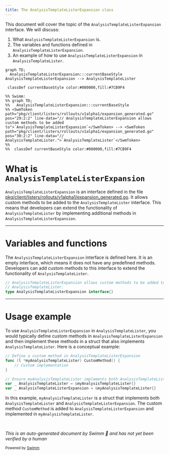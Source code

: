 ```yaml
---
title: The AnalysisTemplateListerExpansion class
---
```

This document will cover the topic of the <SwmToken path="pkg/client/listers/rollouts/v1alpha1/expansion_generated.go" pos="29:2:2" line-data="// AnalysisTemplateListerExpansion allows custom methods to be added to">`AnalysisTemplateListerExpansion`</SwmToken> interface. We will discuss:

1. What <SwmToken path="pkg/client/listers/rollouts/v1alpha1/expansion_generated.go" pos="29:2:2" line-data="// AnalysisTemplateListerExpansion allows custom methods to be added to">`AnalysisTemplateListerExpansion`</SwmToken> is.
2. The variables and functions defined in <SwmToken path="pkg/client/listers/rollouts/v1alpha1/expansion_generated.go" pos="29:2:2" line-data="// AnalysisTemplateListerExpansion allows custom methods to be added to">`AnalysisTemplateListerExpansion`</SwmToken>.
3. An example of how to use <SwmToken path="pkg/client/listers/rollouts/v1alpha1/expansion_generated.go" pos="29:2:2" line-data="// AnalysisTemplateListerExpansion allows custom methods to be added to">`AnalysisTemplateListerExpansion`</SwmToken> in <SwmToken path="pkg/client/listers/rollouts/v1alpha1/expansion_generated.go" pos="30:2:2" line-data="// AnalysisTemplateLister.">`AnalysisTemplateLister`</SwmToken>.

```mermaid
graph TD;
  AnalysisTemplateListerExpansion:::currentBaseStyle
AnalysisTemplateListerExpansion --> AnalysisTemplateLister

 classDef currentBaseStyle color:#000000,fill:#7CB9F4

%% Swimm:
%% graph TD;
%%   AnalysisTemplateListerExpansion:::currentBaseStyle
%% <SwmToken path="pkg/client/listers/rollouts/v1alpha1/expansion_generated.go" pos="29:2:2" line-data="// AnalysisTemplateListerExpansion allows custom methods to be added to">`AnalysisTemplateListerExpansion`</SwmToken> --> <SwmToken path="pkg/client/listers/rollouts/v1alpha1/expansion_generated.go" pos="30:2:2" line-data="// AnalysisTemplateLister.">`AnalysisTemplateLister`</SwmToken>
%% 
%%  classDef currentBaseStyle color:#000000,fill:#7CB9F4
```

# What is <SwmToken path="pkg/client/listers/rollouts/v1alpha1/expansion_generated.go" pos="29:2:2" line-data="// AnalysisTemplateListerExpansion allows custom methods to be added to">`AnalysisTemplateListerExpansion`</SwmToken>

<SwmToken path="pkg/client/listers/rollouts/v1alpha1/expansion_generated.go" pos="29:2:2" line-data="// AnalysisTemplateListerExpansion allows custom methods to be added to">`AnalysisTemplateListerExpansion`</SwmToken> is an interface defined in the file <SwmPath>[pkg/client/listers/rollouts/v1alpha1/expansion_generated.go](pkg/client/listers/rollouts/v1alpha1/expansion_generated.go)</SwmPath>. It allows custom methods to be added to the <SwmToken path="pkg/client/listers/rollouts/v1alpha1/expansion_generated.go" pos="30:2:2" line-data="// AnalysisTemplateLister.">`AnalysisTemplateLister`</SwmToken> interface. This means that developers can extend the functionality of <SwmToken path="pkg/client/listers/rollouts/v1alpha1/expansion_generated.go" pos="30:2:2" line-data="// AnalysisTemplateLister.">`AnalysisTemplateLister`</SwmToken> by implementing additional methods in <SwmToken path="pkg/client/listers/rollouts/v1alpha1/expansion_generated.go" pos="29:2:2" line-data="// AnalysisTemplateListerExpansion allows custom methods to be added to">`AnalysisTemplateListerExpansion`</SwmToken>.

<SwmSnippet path="/pkg/client/listers/rollouts/v1alpha1/expansion_generated.go" line="29">

---

# Variables and functions

The <SwmToken path="pkg/client/listers/rollouts/v1alpha1/expansion_generated.go" pos="29:2:2" line-data="// AnalysisTemplateListerExpansion allows custom methods to be added to">`AnalysisTemplateListerExpansion`</SwmToken> interface is defined here. It is an empty interface, which means it does not have any predefined methods. Developers can add custom methods to this interface to extend the functionality of <SwmToken path="pkg/client/listers/rollouts/v1alpha1/expansion_generated.go" pos="30:2:2" line-data="// AnalysisTemplateLister.">`AnalysisTemplateLister`</SwmToken>.

```go
// AnalysisTemplateListerExpansion allows custom methods to be added to
// AnalysisTemplateLister.
type AnalysisTemplateListerExpansion interface{}
```

---

</SwmSnippet>

# Usage example

To use <SwmToken path="pkg/client/listers/rollouts/v1alpha1/expansion_generated.go" pos="29:2:2" line-data="// AnalysisTemplateListerExpansion allows custom methods to be added to">`AnalysisTemplateListerExpansion`</SwmToken> in <SwmToken path="pkg/client/listers/rollouts/v1alpha1/expansion_generated.go" pos="30:2:2" line-data="// AnalysisTemplateLister.">`AnalysisTemplateLister`</SwmToken>, you would typically define custom methods in <SwmToken path="pkg/client/listers/rollouts/v1alpha1/expansion_generated.go" pos="29:2:2" line-data="// AnalysisTemplateListerExpansion allows custom methods to be added to">`AnalysisTemplateListerExpansion`</SwmToken> and then implement these methods in a struct that also implements <SwmToken path="pkg/client/listers/rollouts/v1alpha1/expansion_generated.go" pos="30:2:2" line-data="// AnalysisTemplateLister.">`AnalysisTemplateLister`</SwmToken>. Here is a conceptual example:

```go
// Define a custom method in AnalysisTemplateListerExpansion
func (l *myAnalysisTemplateLister) CustomMethod() {
    // Custom implementation
}

// Ensure myAnalysisTemplateLister implements both AnalysisTemplateLister and AnalysisTemplateListerExpansion
var _ AnalysisTemplateLister = &myAnalysisTemplateLister{}
var _ AnalysisTemplateListerExpansion = &myAnalysisTemplateLister{}
```

In this example, `myAnalysisTemplateLister` is a struct that implements both <SwmToken path="pkg/client/listers/rollouts/v1alpha1/expansion_generated.go" pos="30:2:2" line-data="// AnalysisTemplateLister.">`AnalysisTemplateLister`</SwmToken> and <SwmToken path="pkg/client/listers/rollouts/v1alpha1/expansion_generated.go" pos="29:2:2" line-data="// AnalysisTemplateListerExpansion allows custom methods to be added to">`AnalysisTemplateListerExpansion`</SwmToken>. The custom method `CustomMethod` is added to <SwmToken path="pkg/client/listers/rollouts/v1alpha1/expansion_generated.go" pos="29:2:2" line-data="// AnalysisTemplateListerExpansion allows custom methods to be added to">`AnalysisTemplateListerExpansion`</SwmToken> and implemented in `myAnalysisTemplateLister`.

&nbsp;

*This is an auto-generated document by Swimm 🌊 and has not yet been verified by a human*

<SwmMeta version="3.0.0" repo-id="Z2l0aHViJTNBJTNBaW50dWl0LWFyZ28tcm9sbG91dHMtZGVtbyUzQSUzQVN3aW1tLURlbW8=" repo-name="intuit-argo-rollouts-demo"><sup>Powered by [Swimm](/)</sup></SwmMeta>
